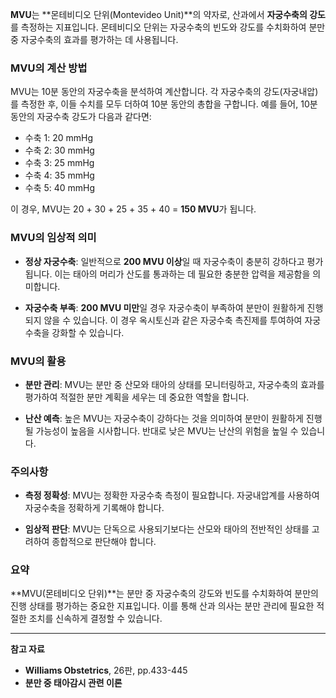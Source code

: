 **MVU**는 **몬테비디오 단위(Montevideo Unit)**의 약자로, 산과에서 **자궁수축의 강도**를 측정하는 지표입니다. 몬테비디오 단위는 자궁수축의 빈도와 강도를 수치화하여 분만 중 자궁수축의 효과를 평가하는 데 사용됩니다.

### **MVU의 계산 방법**

MVU는 10분 동안의 자궁수축을 분석하여 계산합니다. 각 자궁수축의 강도(자궁내압)를 측정한 후, 이들 수치를 모두 더하여 10분 동안의 총합을 구합니다. 예를 들어, 10분 동안의 자궁수축 강도가 다음과 같다면:

- 수축 1: 20 mmHg
- 수축 2: 30 mmHg
- 수축 3: 25 mmHg
- 수축 4: 35 mmHg
- 수축 5: 40 mmHg

이 경우, MVU는 20 + 30 + 25 + 35 + 40 = **150 MVU**가 됩니다.

### **MVU의 임상적 의미**

- **정상 자궁수축**: 일반적으로 **200 MVU 이상**일 때 자궁수축이 충분히 강하다고 평가됩니다. 이는 태아의 머리가 산도를 통과하는 데 필요한 충분한 압력을 제공함을 의미합니다.
    
- **자궁수축 부족**: **200 MVU 미만**일 경우 자궁수축이 부족하여 분만이 원활하게 진행되지 않을 수 있습니다. 이 경우 옥시토신과 같은 자궁수축 촉진제를 투여하여 자궁수축을 강화할 수 있습니다.
    

### **MVU의 활용**

- **분만 관리**: MVU는 분만 중 산모와 태아의 상태를 모니터링하고, 자궁수축의 효과를 평가하여 적절한 분만 계획을 세우는 데 중요한 역할을 합니다.
    
- **난산 예측**: 높은 MVU는 자궁수축이 강하다는 것을 의미하여 분만이 원활하게 진행될 가능성이 높음을 시사합니다. 반대로 낮은 MVU는 난산의 위험을 높일 수 있습니다.
    

### **주의사항**

- **측정 정확성**: MVU는 정확한 자궁수축 측정이 필요합니다. 자궁내압계를 사용하여 자궁수축을 정확하게 기록해야 합니다.
    
- **임상적 판단**: MVU는 단독으로 사용되기보다는 산모와 태아의 전반적인 상태를 고려하여 종합적으로 판단해야 합니다.
    

### **요약**

**MVU(몬테비디오 단위)**는 분만 중 자궁수축의 강도와 빈도를 수치화하여 분만의 진행 상태를 평가하는 중요한 지표입니다. 이를 통해 산과 의사는 분만 관리에 필요한 적절한 조치를 신속하게 결정할 수 있습니다.

---

**참고 자료**

- **Williams Obstetrics**, 26판, pp.433-445
- **분만 중 태아감시 관련 이론**